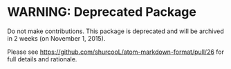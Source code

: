 WARNING: Deprecated Package
===========================

Do not make contributions. This package is deprecated and will be archived in 2 weeks (on November 1, 2015).

Please see https://github.com/shurcooL/atom-markdown-format/pull/26 for full details and rationale.
